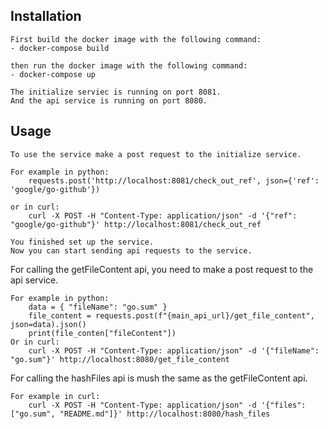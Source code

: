 ## Installation ##
```
First build the docker image with the following command:
- docker-compose build

then run the docker image with the following command:
- docker-compose up
```

```
The initialize serviec is running on port 8081.
And the api service is running on port 8080.
```

## Usage ##
```
To use the service make a post request to the initialize service.

For example in python:
    requests.post('http://localhost:8081/check_out_ref', json={'ref': 'google/go-github'})

or in curl:
    curl -X POST -H "Content-Type: application/json" -d '{"ref": "google/go-github"}' http://localhost:8081/check_out_ref
```



```
You finished set up the service.
Now you can start sending api requests to the service.
``` 

For calling the getFileContent api, you need to make a post request to the api service.

```
For example in python:
    data = { "fileName": "go.sum" }
    file_content = requests.post(f"{main_api_url}/get_file_content", json=data).json()  
    print(file_conten["fileContent"])
Or in curl:
    curl -X POST -H "Content-Type: application/json" -d '{"fileName": "go.sum"}' http://localhost:8080/get_file_content
``` 

For calling the hashFiles api is mush the same as the getFileContent api.

```
For example in curl:
    curl -X POST -H "Content-Type: application/json" -d '{"files": ["go.sum", "README.md"]}' http://localhost:8080/hash_files
```

